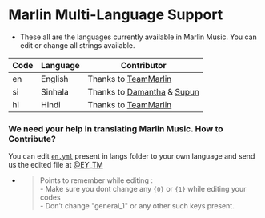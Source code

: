 # Marlin Multi-Language Support

- These all are the languages currently available in Marlin Music. You can edit or change all strings available.

| Code | Language | Contributor |
|-|-------|-------|
| en | English | Thanks to [TeamMarlin](https://t.me/Mar_ly_Music)
| si | Sinhala  | Thanks to [Damantha](https://t.me/Mar_ly_Music) & [Supun](https://t.me/EY_TM)
| hi | Hindi  | Thanks to [TeamMarlin](https://t.me/EY_TM)


### We need your help in translating Marlin Music. How to Contribute?

You can edit [`en.yml`](https://github.com/TeamYukki/public/blob/master/strings/langs/en.yml) present in langs folder to your own language and send us the edited file at [@EY_TM](https://t.me/EY_TM)

- > Points to remember while editing : <br> - Make sure you dont change any `{0}` or `{1}` while editing your codes <br> - Don’t change "general_1" or any other such keys present.
